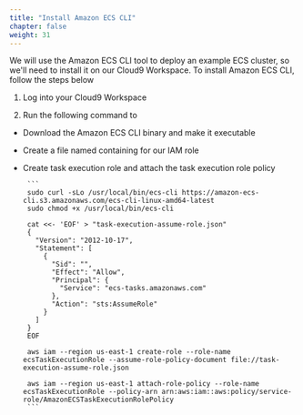 ```yaml
---
title: "Install Amazon ECS CLI"
chapter: false
weight: 31
---
```


We will use the Amazon ECS CLI tool to deploy an example ECS cluster, so we'll need to install it on our Cloud9 Workspace.  To install Amazon ECS CLI, follow the steps below

1. Log into your Cloud9 Workspace

2. Run the following command to

 - Download the Amazon ECS CLI binary and make it executable

 - Create a file named containing for our IAM role

 - Create task execution role and attach the task execution role policy


        ```
        sudo curl -sLo /usr/local/bin/ecs-cli https://amazon-ecs-cli.s3.amazonaws.com/ecs-cli-linux-amd64-latest
        sudo chmod +x /usr/local/bin/ecs-cli

        cat <<- 'EOF' > "task-execution-assume-role.json"
        {
          "Version": "2012-10-17",
          "Statement": [
            {
              "Sid": "",
              "Effect": "Allow",
              "Principal": {
                "Service": "ecs-tasks.amazonaws.com"
              },
              "Action": "sts:AssumeRole"
            }
          ]
        }
        EOF

        aws iam --region us-east-1 create-role --role-name ecsTaskExecutionRole --assume-role-policy-document file://task-execution-assume-role.json

        aws iam --region us-east-1 attach-role-policy --role-name ecsTaskExecutionRole --policy-arn arn:aws:iam::aws:policy/service-role/AmazonECSTaskExecutionRolePolicy
        ```
